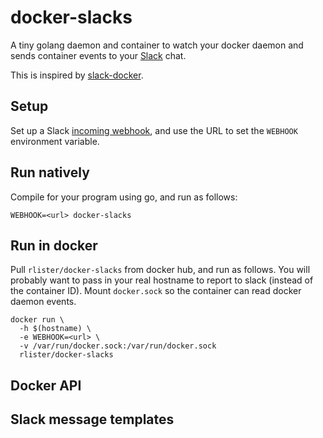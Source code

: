 # docker-slacks

A tiny golang daemon and container to watch your docker daemon and
sends container events to your [Slack](https://slack.com) chat.

This is inspired by [slack-docker](https://github.com/int128/slack-docker).

## Setup

Set up a Slack
[incoming webhook](https://my.slack.com/services/new/incoming-webhook),
and use the URL to set the `WEBHOOK` environment variable.

## Run natively

Compile for your program using go, and run as follows:

```
WEBHOOK=<url> docker-slacks
```

## Run in docker

Pull `rlister/docker-slacks` from docker hub, and run as follows. You
will probably want to pass in your real hostname to report to slack
(instead of the container ID). Mount `docker.sock` so the
container can read docker daemon events.

```
docker run \
  -h $(hostname) \
  -e WEBHOOK=<url> \
  -v /var/run/docker.sock:/var/run/docker.sock
  rlister/docker-slacks
```

## Docker API

## Slack message templates
